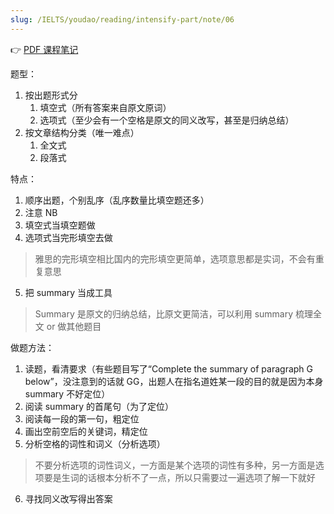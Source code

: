 ```yaml
---
slug: /IELTS/youdao/reading/intensify-part/note/06
---
```


👉 [PDF 课程笔记](./阅读强化-6%20课程笔记.pdf)

题型：
1. 按出题形式分
   1. 填空式（所有答案来自原文原词）
   2. 选项式（至少会有一个空格是原文的同义改写，甚至是归纳总结）
2. 按文章结构分类（唯一难点）
   1. 全文式
   2. 段落式


特点：
1. 顺序出题，个别乱序（乱序数量比填空题还多）
2. 注意 NB
3. 填空式当填空题做
4. 选项式当完形填空去做
> 雅思的完形填空相比国内的完形填空更简单，选项意思都是实词，不会有重复意思
5. 把 summary 当成工具
> Summary 是原文的归纳总结，比原文更简洁，可以利用 summary 梳理全文 or 做其他题目

做题方法：
1. 读题，看清要求（有些题目写了“Complete the summary of paragraph G below”，没注意到的话就 GG，出题人在指名道姓某一段的目的就是因为本身 summary 不好定位）
2. 阅读 summary 的首尾句（为了定位）
3. 阅读每一段的第一句，粗定位
4. 画出空前空后的关键词，精定位
5. 分析空格的词性和词义（分析选项）
> 不要分析选项的词性词义，一方面是某个选项的词性有多种，另一方面是选项要是生词的话根本分析不了一点，所以只需要过一遍选项了解一下就好
6. 寻找同义改写得出答案